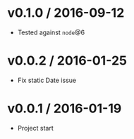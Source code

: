 v0.1.0 / 2016-09-12
==================

  * Tested against `node`@6

v0.0.2 / 2016-01-25
==================

  * Fix static Date issue

v0.0.1 / 2016-01-19
==================

  * Project start
